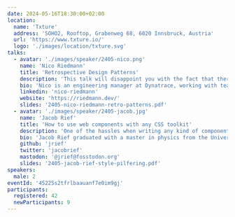 ```yaml
---
date: 2024-05-16T18:30:00+02:00
location:
  name: 'Txture'
  address: 'SOHO2, Rooftop, Grabenweg 68, 6020 Innsbruck, Austria'
  url: 'https://www.txture.io/'
  logo: './images/location/txture.svg'
talks:
  - avatar: './images/speaker/2405-nico.png'
    name: 'Nico Riedmann'
    title: 'Retrospective Design Patterns'
    description: 'This talk will disappoint you with the fact that there is no such thing as a “standard retrospective” and that if you’re looking for reusable solutions to retrospectives, you’re trying to solve the wrong problem. We’ll dive into the importance of understanding the team and current situation, when deciding whether your next retro should be another “start/stop/continue, dot-vote, argue and forget” or a format tailored to your team’s situation.'
    bio: 'Nico is an engineering manager at Dynatrace, working with teams building the cloud and CI/CD foundations of an internal developer platform. With a background in robotics and devops, he’s passionate about all things automation and creating software that simplifies life. Nico co-organizes agile and leadership meetups and volunteers at robotics competitions for children.'
    linkedin: 'nico-riedmann'
    website: 'https://riedmann.dev/'
    slides: '2405-nico-riedmann-retro-patterns.pdf'
  - avatar: './images/speaker/2405-jacob.jpg'
    name: 'Jacob Rief'
    title: 'How to use web components with any CSS toolkit'
    description: 'One of the hassles when writing any kind of component for the browser is how to style them, so that they fit well into the currently used design system. Currently the only approach I’m aware of, is to create one special theme for every CSS toolkit to support. This approach is time consuming and does not scale well. I therefore developed a technique to reuse the current design and apply it to any web component. This enables frontend developers to focus on the functionality of their components without having to continuously adopt their styles to the never ending stream of upcoming CSS toolkits.'
    bio: 'Jacob Rief graduated with a master in physics from the University of Innsbruck. He then worked for many years as a software developer, system architect and consultant for different companies, before returning to his Alma Mater in 2020. There he’s in charge of evolving the main Content Management System of the university. Jacob is also an eager Open Source contributor and maintainer of a few popular third party packages around the Django ecosystem. His main focus is on Django, Python, JavaScript and web development in general.'
    github: 'jrief'
    twitter: 'jacobrief'
    mastodon: '@jrief@fosstodon.org'
    slides: '2405-jacob-rief-style-pilfering.pdf'
speakers:
  male: 2
eventId: '45225s2tfrlbaauanf7e0im9gj'
participants:
  registered: 42
  newParticipants: 9
---
```

